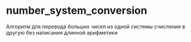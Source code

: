 # number_system_conversion
Алгоритм для перевода больших чисел из одной системы счисления в другую без написания длинной арифметики
